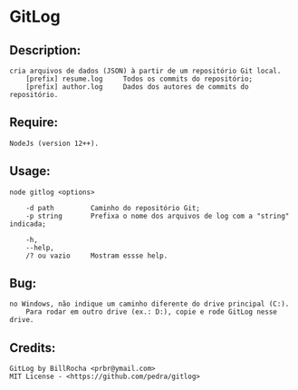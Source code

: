 # GitLog 

## Description: 
    
    cria arquivos de dados (JSON) à partir de um repositório Git local.
        [prefix] resume.log     Todos os commits do repositório;
        [prefix] author.log     Dados dos autores de commits do repositório.

## Require: 
    
    NodeJs (version 12++).
## Usage: 
    
    node gitlog <options> 

        -d path         Caminho do repositório Git;
        -p string       Prefixa o nome dos arquivos de log com a "string" indicada;

        -h, 
        --help, 
        /? ou vazio     Mostram essse help.
    
## Bug: 
    
    no Windows, não indique um caminho diferente do drive principal (C:). 
        Para rodar em outro drive (ex.: D:), copie e rode GitLog nesse drive.

## Credits: 
    GitLog by BillRocha <prbr@ymail.com>
    MIT License - <https://github.com/pedra/gitlog>

